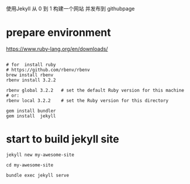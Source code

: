 使用Jekyll  从 0 到 1 构建一个网站  并发布到 githubpage

# prepare environment
https://www.ruby-lang.org/en/downloads/

```shell

# for  install ruby
# https://github.com/rbenv/rbenv
brew install rbenv
rbenv install 3.2.2

rbenv global 3.2.2   # set the default Ruby version for this machine
# or:
rbenv local 3.2.2    # set the Ruby version for this directory

gem install bundler
gem install  jekyll
```


# start to build jekyll site

```shell
jekyll new my-awesome-site

cd my-awesome-site

bundle exec jekyll serve

```